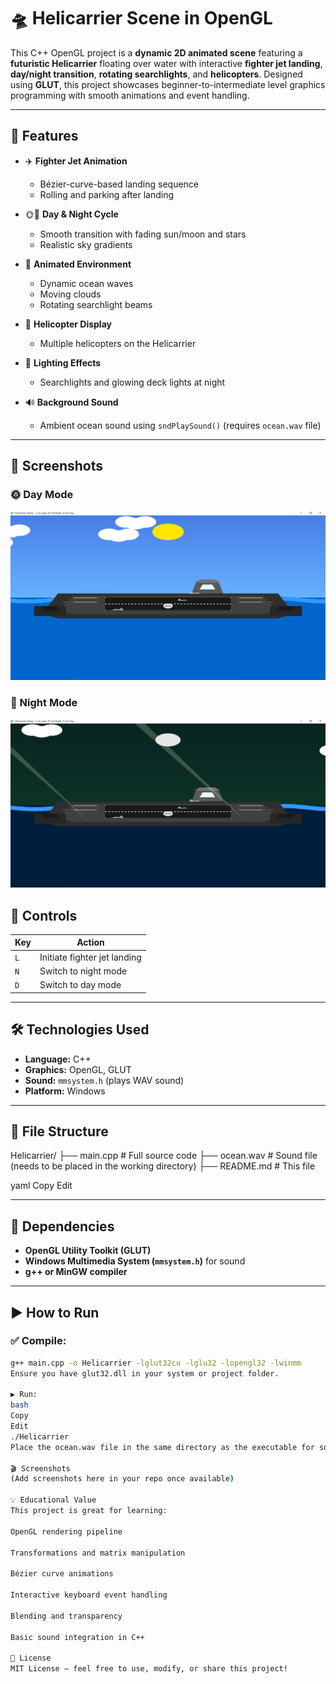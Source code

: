 # 🛸 Helicarrier Scene in OpenGL

This C++ OpenGL project is a **dynamic 2D animated scene** featuring a **futuristic Helicarrier** floating over water with interactive **fighter jet landing**, **day/night transition**, **rotating searchlights**, and **helicopters**. Designed using **GLUT**, this project showcases beginner-to-intermediate level graphics programming with smooth animations and event handling.

---

## 🌟 Features

- ✈️ **Fighter Jet Animation**
  - Bézier-curve-based landing sequence
  - Rolling and parking after landing

- 🌞🌙 **Day & Night Cycle**
  - Smooth transition with fading sun/moon and stars
  - Realistic sky gradients

- 🌊 **Animated Environment**
  - Dynamic ocean waves
  - Moving clouds
  - Rotating searchlight beams

- 🚁 **Helicopter Display**
  - Multiple helicopters on the Helicarrier

- 🔦 **Lighting Effects**
  - Searchlights and glowing deck lights at night

- 🔊 **Background Sound**
  - Ambient ocean sound using `sndPlaySound()` (requires `ocean.wav` file)

---

## 📸 Screenshots

### 🌞 Day Mode
![Day Mode](Day.PNG)

### 🌙 Night Mode
![Night Mode](Night.PNG)

## 🧪 Controls

| Key | Action                          |
|-----|---------------------------------|
| `L` | Initiate fighter jet landing    |
| `N` | Switch to night mode            |
| `D` | Switch to day mode              |

---

## 🛠️ Technologies Used

- **Language:** C++
- **Graphics:** OpenGL, GLUT
- **Sound:** `mmsystem.h` (plays WAV sound)
- **Platform:** Windows

---

## 📁 File Structure

Helicarrier/
├── main.cpp # Full source code
├── ocean.wav # Sound file (needs to be placed in the working directory)
├── README.md # This file

yaml
Copy
Edit

---

## 🧰 Dependencies

- **OpenGL Utility Toolkit (GLUT)**
- **Windows Multimedia System (`mmsystem.h`)** for sound
- **g++ or MinGW compiler**

---

## ▶️ How to Run

### ✅ Compile:

```bash
g++ main.cpp -o Helicarrier -lglut32cu -lglu32 -lopengl32 -lwinmm
Ensure you have glut32.dll in your system or project folder.

▶️ Run:
bash
Copy
Edit
./Helicarrier
Place the ocean.wav file in the same directory as the executable for sound to work.

🎬 Screenshots
(Add screenshots here in your repo once available)

💡 Educational Value
This project is great for learning:

OpenGL rendering pipeline

Transformations and matrix manipulation

Bézier curve animations

Interactive keyboard event handling

Blending and transparency

Basic sound integration in C++

📄 License
MIT License — feel free to use, modify, or share this project!
